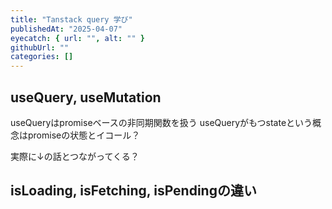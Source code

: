 ```yaml
---
title: "Tanstack query 学び"
publishedAt: "2025-04-07"
eyecatch: { url: "", alt: "" }
githubUrl: ""
categories: []
---
```


## useQuery, useMutation

useQueryはpromiseベースの非同期関数を扱う
useQueryがもつstateという概念はpromiseの状態とイコール？

実際に↓の話とつながってくる？

## isLoading, isFetching, isPendingの違い
